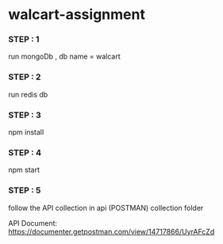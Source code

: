 # walcart-assignment

### STEP : 1
 run mongoDb , db name = walcart
### STEP : 2
 run redis db
### STEP : 3
 npm install
### STEP : 4
 npm start
### STEP : 5
 follow the API collection in api (POSTMAN) collection folder

 API Document: https://documenter.getpostman.com/view/14717866/UyrAFcZd